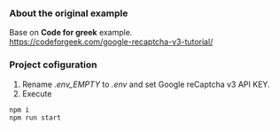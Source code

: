 ### About the original example
Base on **Code for greek** example.  
https://codeforgeek.com/google-recaptcha-v3-tutorial/

### Project cofiguration
1. Rename *.env_EMPTY* to *.env* and set Google reCaptcha v3 API KEY.  
2. Execute
```
npm i  
npm run start
```
